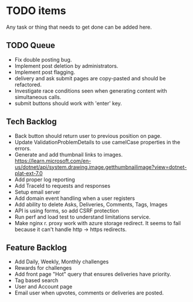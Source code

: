 # TODO items

Any task or thing that needs to get done can be added here.

## TODO Queue
* Fix double posting bug.
* Implement post deletion by administrators.
* Implement post flagging.
* delivery and ask submit pages are copy-pasted and should be refactored.
* Investigate race conditions seen when generating content with simultaneous calls.
* submit buttons should work with 'enter' key.

## Tech Backlog

* Back button should return user to previous position on page.
* Update ValidationProblemDetails to use camelCase properties in the errors.
* Generate and add thumbnail links to images. https://learn.microsoft.com/en-us/dotnet/api/system.drawing.image.getthumbnailimage?view=dotnet-plat-ext-7.0
* Add proper log reporting
* Add TraceId to requests and responses
* Setup email server
* Add domain event handling when a user registers
* Add ability to delete Asks, Deliveries, Comments, Tags, Images
* API is using forms, so add CSRF protection
* Run perf and load test to understand limitations service.
* Make nginx r. proxy work with azure storage redirect. It seems to fail because it can't handle http -> https redirects.

## Feature Backlog

* Add Daily, Weekly, Monthly challenges
* Rewards for challenges
* Add front page "Hot" query that ensures deliveries have priority.
* Tag based search
* User and Account page
* Email user when upvotes, comments or deliveries are posted.
